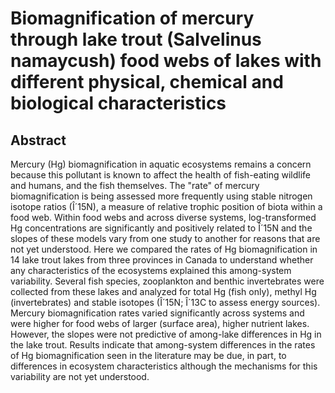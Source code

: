 # Biomagnification of mercury through lake trout (Salvelinus namaycush) food webs of lakes with different physical, chemical and biological characteristics

## Abstract

Mercury (Hg) biomagnification in aquatic ecosystems remains a concern because this pollutant is known to affect the health of fish-eating wildlife and humans, and the fish themselves. The "rate" of mercury biomagnification is being assessed more frequently using stable nitrogen isotope ratios (Î´15N), a measure of relative trophic position of biota within a food web. Within food webs and across diverse systems, log-transformed Hg concentrations are significantly and positively related to Î´15N and the slopes of these models vary from one study to another for reasons that are not yet understood. Here we compared the rates of Hg biomagnification in 14 lake trout lakes from three provinces in Canada to understand whether any characteristics of the ecosystems explained this among-system variability. Several fish species, zooplankton and benthic invertebrates were collected from these lakes and analyzed for total Hg (fish only), methyl Hg (invertebrates) and stable isotopes (Î´15N; Î´13C to assess energy sources). Mercury biomagnification rates varied significantly across systems and were higher for food webs of larger (surface area), higher nutrient lakes. However, the slopes were not predictive of among-lake differences in Hg in the lake trout. Results indicate that among-system differences in the rates of Hg biomagnification seen in the literature may be due, in part, to differences in ecosystem characteristics although the mechanisms for this variability are not yet understood.